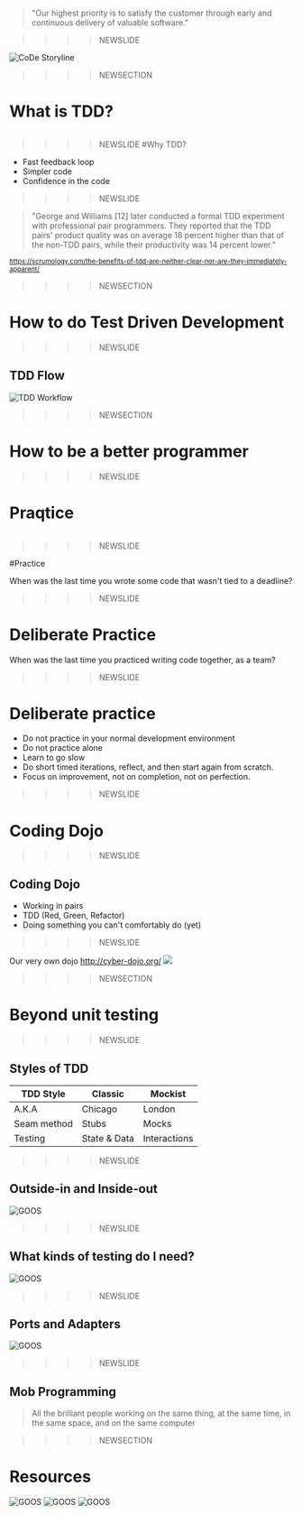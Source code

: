 
> "Our highest priority is to satisfy the customer
through early and continuous delivery
of valuable software."

>>>>NEWSLIDE

![CoDe Storyline](../shared/img/CoDeJourney/CoDeJourney.000.jpeg)<!-- .element: class="plain max" -->

>>>>NEWSECTION
# What is TDD?
<img alt="" src="img/TDD1.png">

>>>>NEWSLIDE
#Why TDD?

 * Fast feedback loop
 * Simpler code
 * Confidence in the code

>>>>NEWSLIDE

> "George and Williams [12] later conducted a formal TDD experiment with professional pair programmers. They reported that the TDD pairs' product quality was on average 18 percent higher than that of the non-TDD pairs, while their productivity was 14 percent lower."

<small><a href="https://scrumology.com/the-benefits-of-tdd-are-neither-clear-nor-are-they-immediately-apparent/">https://scrumology.com/the-benefits-of-tdd-are-neither-clear-nor-are-they-immediately-apparent/</a> </small>


>>>>NEWSECTION

# How to do Test Driven Development

>>>>NEWSLIDE

## TDD Flow
![TDD Workflow](img/TDD.png)<!-- .element: class="plain max" -->

>>>>NEWSECTION
# How to be a better programmer

>>>>NEWSLIDE

# Praqtice
<img alt="" src="img/toolsskills.png">

>>>>NEWSLIDE

#Practice

When was the last time you wrote some code that wasn't tied to a deadline?

>>>>NEWSLIDE

# Deliberate Practice

When was the last time you practiced writing code together, as a team?

>>>>NEWSLIDE

# Deliberate practice

 * Do not practice in your normal development environment
 * Do not practice alone
 * Learn to go slow
 * Do short timed iterations, reflect, and then start again from scratch.
 * Focus on improvement, not on completion, not on perfection.

>>>>NEWSLIDE

<!-- .slide: data-background-image="img/dojo.jpg"" -->

# Coding Dojo

>>>>NEWSLIDE

## Coding Dojo

 * Working in pairs
 * TDD (Red, Green, Refactor)
 * Doing something you can't comfortably do (yet)

>>>>NEWSLIDE

Our very own dojo <a href="http://cyber-dojo.org/">http://cyber-dojo.org/</a>
<img src="img/waxon.gif">

>>>>NEWSECTION

# Beyond unit testing

>>>>NEWSLIDE

## Styles of TDD

|TDD Style|Classic|Mockist|
|---|---|---|
| A.K.A | Chicago | London |
| Seam method | Stubs | Mocks |
| Testing | State & Data | Interactions |


>>>>NEWSLIDE

## Outside-in and Inside-out

![GOOS](img/tdd-with-acceptance-tests.svg)<!-- .element: class="plain max" -->

>>>>NEWSLIDE

## What kinds of testing do I need?

![GOOS](img/quality-feedback.svg)<!-- .element: class="plain medium" -->

>>>>NEWSLIDE

## Ports and Adapters
![GOOS](img/ports-and-adapters-architecture.svg)<!-- .element: class="plain max" -->

>>>>NEWSLIDE

## Mob Programming

> All the brilliant people working on the same thing, at the same time, in the same space, and on the same computer

>>>>NEWSECTION

# Resources

![GOOS](img/tdd.jpeg)<!-- .element: class="plain small" -->
![GOOS](img/refactoring.jpeg)<!-- .element: class="plain small" -->
![GOOS](img/goos.jpeg)<!-- .element: class="plain small" -->
